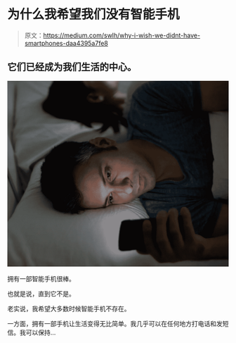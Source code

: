 # 为什么我希望我们没有智能手机

> 原文：<https://medium.com/swlh/why-i-wish-we-didnt-have-smartphones-daa4395a7fe8>

## 它们已经成为我们生活的中心。

![](img/e2ee9cd0f6848d62549f441849ea68ad.png)

拥有一部智能手机很棒。

也就是说，直到它不是。

老实说，我希望大多数时候智能手机不存在。

一方面，拥有一部手机让生活变得无比简单。我几乎可以在任何地方打电话和发短信。我可以保持…